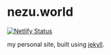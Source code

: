 # nezu.world
[![Netlify Status](https://api.netlify.com/api/v1/badges/90476e41-411d-4b52-b9f2-fb089d891a3c/deploy-status)](https://app.netlify.com/sites/nezuworld/deploys)

my personal site, built using [jekyll](https://jekyllrb.com/).
